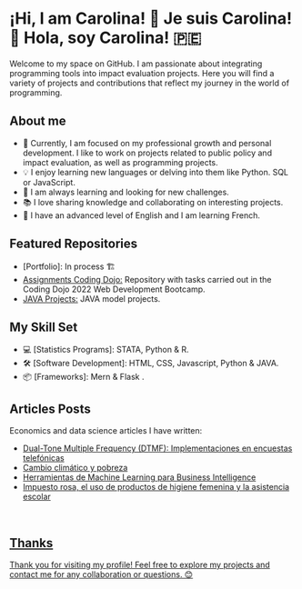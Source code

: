 # ¡Hi, I am Carolina! 👋 Je suis Carolina! :rainbow: Hola, soy Carolina! :peru:

Welcome to my space on GitHub. I am passionate about integrating programming tools into impact evaluation projects. Here you will find a variety of projects and contributions that reflect my journey in the world of programming.

## About me

- 🚀 Currently, I am focused on my professional growth and personal development. I like to work on projects related to public policy and impact evaluation, as well as programming projects.
- 💡 I enjoy learning new languages or delving into them like Python. SQL or JavaScript.
- 🌱 I am always learning and looking for new challenges.
- 📚 I love sharing knowledge and collaborating on interesting projects.
- :european_castle: I have an advanced level of English and I am learning French.
## Featured Repositories

- [Portfolio]: In process :building_construction:
- [Assignments Coding Dojo:](https://github.com/Caro9926/CodingDojo_Assignments) Repository with tasks carried out in the Coding Dojo 2022 Web Development Bootcamp.
- [JAVA Projects:](https://github.com/Caro9926/JAVA-Projects) JAVA model projects. 

## My Skill Set 

- 💻 [Statistics Programs]: STATA, Python & R. 
- 🛠️ [Software Development]: HTML, CSS, Javascript, Python & JAVA.
- 📦 [Frameworks]: Mern & Flask .

##  Articles Posts  
<!-- BLOG-POST-LIST:START -->  
Economics and data science articles I have written: 
<!-- BLOG-POST-LIST:END -->  

- <div align="left"><a href="https://datasciencepe.substack.com/p/dual-tone-multiple-frequency-dtmf"> Dual-Tone Multiple Frequency (DTMF): Implementaciones en encuestas telefónicas</div>  
- <div align="left"><a href="https://www.linkedin.com/feed/update/urn:li:activity:6873039882248355840/"> Cambio climático y pobreza </div>  
- <div align="left"><a href="https://datasciencepe.substack.com/p/herramientas-de-machine-learning"> Herramientas de Machine Learning para Business Intelligence </div>
- <div align="left"><a href="https://womenineconomicsperu.blogspot.com/2021/10/impuesto-rosa-el-uso-de-productos-de.html?fbclid=IwAR2TKR99_z1wq3ixkcj5jnDAOGlBSRP8r5n_qC6RZR8x6aoeJPKNRgB2Jms"> Impuesto rosa, el uso de productos de higiene femenina y la asistencia escolar </div>

<br/>  

## Thanks
Thank you for visiting my profile! Feel free to explore my projects and contact me for any collaboration or questions. 😊
